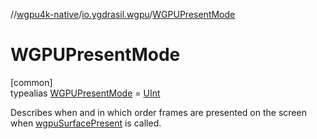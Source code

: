 //[wgpu4k-native](../../../index.md)/[io.ygdrasil.wgpu](../index.md)/[WGPUPresentMode](index.md)

# WGPUPresentMode

[common]\
typealias [WGPUPresentMode](index.md) = [UInt](https://kotlinlang.org/api/core/kotlin-stdlib/kotlin/-u-int/index.html)

Describes when and in which order frames are presented on the screen when [wgpuSurfacePresent](../wgpu-surface-present.md) is called.